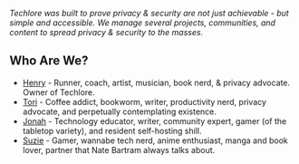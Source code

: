 *Techlore was built to prove privacy & security are not just achievable - but simple and accessible. We manage several projects, communities, and content to spread privacy & security to the masses.*

## Who Are We?
- [Henry](https://hen.omg.lol/) - Runner, coach, artist, musician, book nerd, & privacy advocate. Owner of Techlore.
- [Tori](https://tori.omg.lol/) - Coffee addict, bookworm, writer, productivity nerd, privacy advocate, and perpetually contemplating existence.
- [Jonah](https://jonah.omg.lol/) - Technology educator, writer, community expert, gamer (of the tabletop variety), and resident self-hosting shill.
- [Suzie](https://suzie.omg.lol/) - Gamer, wannabe tech nerd, anime enthusiast, manga and book lover, partner that Nate Bartram always talks about.

